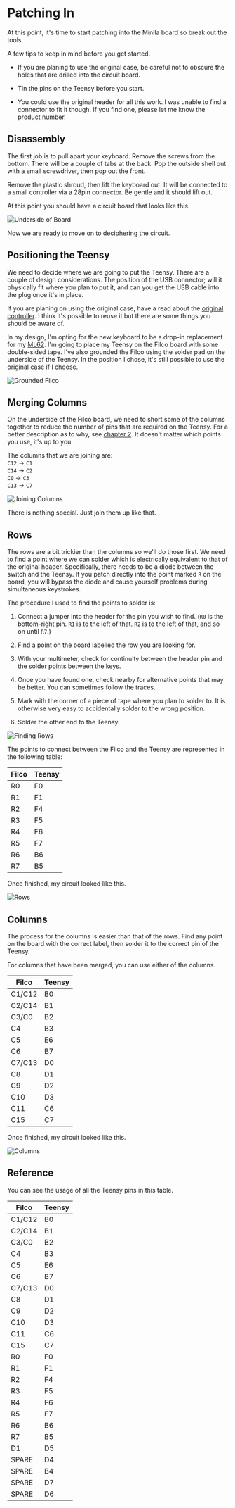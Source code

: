 # Patching In

At this point, it's time to start patching into the Minila board so break out the tools.

A few tips to keep in mind before you get started.

- If you are planing to use the original case, be careful not to obscure the holes that are drilled into the circuit board.

- Tin the pins on the Teensy before you start.

- You could use the original header for all this work. I was unable to find a connector to fit it though. If you find one, please let me know the product number.


## Disassembly

The first job is to pull apart your keyboard. Remove the screws from the bottom. There will be a couple of tabs at the back. Pop the outside shell out with a small screwdriver, then pop out the front.

Remove the plastic shroud, then lift the keyboard out. It will be connected to a small controller via a 28pin connector. Be gentle and it should lift out.

At this point you should have a circuit board that looks like this.

![Underside of Board](../images/board-underside.png)

Now we are ready to move on to deciphering the circuit.


## Positioning the Teensy

We need to decide where we are going to put the Teensy. There are a couple of design considerations. The position of the USB connector; will it physically fit where you plan to put it, and can you get the USB cable into the plug once it's in place.

If you are planing on using the original case, have a read about the [original controller](./06-usb_connector). I think it's possible to reuse it but there are some things you should be aware of.

In my design, I'm opting for the new keyboard to be a drop-in replacement for my [ML62](https://github.com/jonhiggs/ml62). I'm going to place my Teensy on the Filco board with some double-sided tape. I've also grounded the Filco using the solder pad on the underside of the Teensy. In the position I chose, it's still possible to use the original case if I choose.

![Grounded Filco](../images/grounded.png)


## Merging Columns

On the underside of the Filco board, we need to short some of the columns together to reduce the number of pins that are required on the Teensy. For a better description as to why, see [chapter 2](./02-circuit). It doesn't matter which points you use, it's up to you.

The columns that we are joining are:  
`C12` -> `C1`  
`C14` -> `C2`  
`C0`  -> `C3`  
`C13` -> `C7`

![Joining Columns](../images/joining_columns.png)

There is nothing special. Just join them up like that.


## Rows

The rows are a bit trickier than the columns so we'll do those first. We need to find a point where we can solder which is electrically equivalent to that of the original header. Specifically, there needs to be a diode between the switch and the Teensy. If you patch directly into the point marked `R` on the board, you will bypass the diode and cause yourself problems during simultaneous keystrokes.

The procedure I used to find the points to solder is:

1. Connect a jumper into the header for the pin you wish to find. (`R0` is the bottom-right pin. `R1` is to the left of that. `R2` is to the left of that, and so on until `R7`.)

2. Find a point on the board labelled the row you are looking for.

3. With your multimeter, check for continuity between the header pin and the solder points between the keys.

4. Once you have found one, check nearby for alternative points that may be better. You can sometimes follow the traces.

5. Mark with the corner of a piece of tape where you plan to solder to. It is otherwise very easy to accidentally solder to the wrong position.

6. Solder the other end to the Teensy.

![Finding Rows](../images/finding_rows.png)

The points to connect between the Filco and the Teensy are represented in the following table:

| Filco | Teensy |
|-------|--------|
| R0    | F0     |
| R1    | F1     |
| R2    | F4     |
| R3    | F5     |
| R4    | F6     |
| R5    | F7     |
| R6    | B6     |
| R7    | B5     |

Once finished, my circuit looked like this.

![Rows](../images/rows.png)

## Columns

The process for the columns is easier than that of the rows. Find any point on the board with the correct label, then solder it to the correct pin of the Teensy.

For columns that have been merged, you can use either of the columns.

| Filco  | Teensy |
|--------|--------|
| C1/C12 | B0     |
| C2/C14 | B1     |
| C3/C0  | B2     |
| C4     | B3     |
| C5     | E6     |
| C6     | B7     |
| C7/C13 | D0     |
| C8     | D1     |
| C9     | D2     |
| C10    | D3     |
| C11    | C6     |
| C15    | C7     |


Once finished, my circuit looked like this.

![Columns](../images/columns.png)


## Reference

You can see the usage of all the Teensy pins in this table.

| Filco  | Teensy |
|--------|--------|
| C1/C12 | B0     |
| C2/C14 | B1     |
| C3/C0  | B2     |
| C4     | B3     |
| C5     | E6     |
| C6     | B7     |
| C7/C13 | D0     |
| C8     | D1     |
| C9     | D2     |
| C10    | D3     |
| C11    | C6     |
| C15    | C7     |
| R0     | F0     |
| R1     | F1     |
| R2     | F4     |
| R3     | F5     |
| R4     | F6     |
| R5     | F7     |
| R6     | B6     |
| R7     | B5     |
| D1     | D5     |
| SPARE  | D4     |
| SPARE  | B4     |
| SPARE  | D7     |
| SPARE  | D6     |
